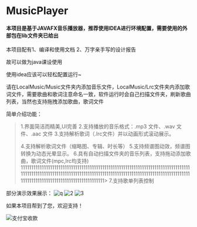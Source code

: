 # MusicPlayer
#### 本项目是基于JAVAFX音乐播放器，推荐使用IDEA进行环境配置，需要使用的外部包在lib文件夹已给出

本项目配有1、编译和使用文档 2、万字亲手写的设计报告

故可以做为java课设使用

使用idea应该可以轻松配置运行~

请在LocalMusic/Music文件夹内添加音乐文件，LocalMusic/Lrc文件夹内添加歌词文件，需要歌曲和歌词注意命名一致，软件运行时会自己扫描文件夹，刷新歌曲列表，当然也支持拖拽添加歌曲，歌词文件

简单介绍功能：

> 1.界面简洁而精美,UI完善
> 2.支持播放的音乐格式：.mp3 文件、.wav 文件、.aac 文件
> 3.支持解析歌词（.lrc文件）并以动画形式滚动展示。
>
> 4.支持解析歌词文件（缩略图、专辑、时长等）
> 5.支持频谱图动效，频谱图转换为动态光晕显示。
> 6.具有自动扫描文件夹的音乐列表，支持拖动添加歌曲，歌词文件(mpc,lrc均支持)
1111111111111111111111111111111111111111111111111111111111111111111111111111111111111111111111111111111111111111111111111111111111111111111111111111111111111111111111111111111111111111111111111111111111> 7.支持歌单列表控制

部分演示效果展示：
![q](https://user-images.githubusercontent.com/77653114/151657371-8ca3b4c9-1bbf-45ce-8e7a-ba33816cfe10.png)
![2](https://user-images.githubusercontent.com/77653114/151657372-d0d5ed4e-a75d-4ab4-a9ce-fcebcbc7e401.png)
![3](https://user-images.githubusercontent.com/77653114/151657373-02a8cf70-f6d6-4d4b-a596-53f7ae838ece.png)

如果本项目帮到了您，欢迎支持！

![支付宝收款](https://user-images.githubusercontent.com/77653114/151657322-9641a230-dd0b-42c8-bffb-4327fe4bda07.png)
